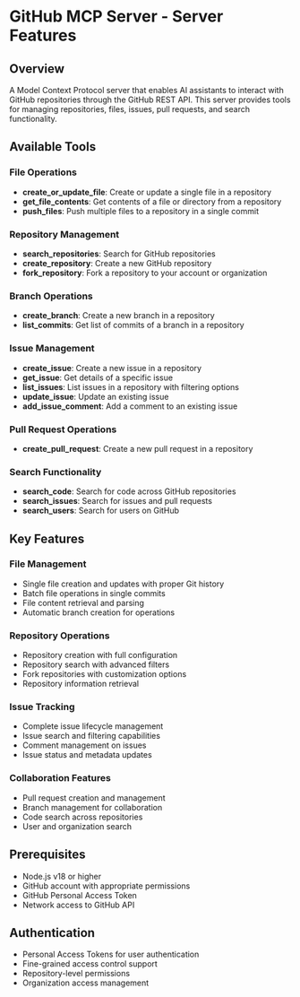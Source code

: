 # GitHub MCP Server - Server Features

## Overview

A Model Context Protocol server that enables AI assistants to interact with GitHub repositories through the GitHub REST API. This server provides tools for managing repositories, files, issues, pull requests, and search functionality.

## Available Tools

### File Operations
- **create_or_update_file**: Create or update a single file in a repository
- **get_file_contents**: Get contents of a file or directory from a repository
- **push_files**: Push multiple files to a repository in a single commit

### Repository Management
- **search_repositories**: Search for GitHub repositories
- **create_repository**: Create a new GitHub repository
- **fork_repository**: Fork a repository to your account or organization

### Branch Operations
- **create_branch**: Create a new branch in a repository
- **list_commits**: Get list of commits of a branch in a repository

### Issue Management
- **create_issue**: Create a new issue in a repository
- **get_issue**: Get details of a specific issue
- **list_issues**: List issues in a repository with filtering options
- **update_issue**: Update an existing issue
- **add_issue_comment**: Add a comment to an existing issue

### Pull Request Operations
- **create_pull_request**: Create a new pull request in a repository

### Search Functionality
- **search_code**: Search for code across GitHub repositories
- **search_issues**: Search for issues and pull requests
- **search_users**: Search for users on GitHub

## Key Features

### File Management
- Single file creation and updates with proper Git history
- Batch file operations in single commits
- File content retrieval and parsing
- Automatic branch creation for operations

### Repository Operations
- Repository creation with full configuration
- Repository search with advanced filters
- Fork repositories with customization options
- Repository information retrieval

### Issue Tracking
- Complete issue lifecycle management
- Issue search and filtering capabilities
- Comment management on issues
- Issue status and metadata updates

### Collaboration Features
- Pull request creation and management
- Branch management for collaboration
- Code search across repositories
- User and organization search

## Prerequisites

- Node.js v18 or higher
- GitHub account with appropriate permissions
- GitHub Personal Access Token
- Network access to GitHub API

## Authentication

- Personal Access Tokens for user authentication
- Fine-grained access control support
- Repository-level permissions
- Organization access management
